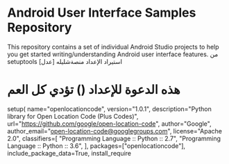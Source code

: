 Android User Interface Samples Repository
=========================================

This repository contains a set of individual Android Studio projects to help you get
started writing/understanding Android user interface features.
من  setuptools  استيراد  الإعداد
منصةشليله [عدل]
# هذه الدعوة للإعداد () تؤدي كل العم
setup(
    name="openlocationcode",
    version="1.0.1",
    description="Python library for Open Location Code (Plus Codes)",
    url="https://github.com/google/open-location-code",
    author="Google",
    author_email="open-location-code@googlegroups.com",
    license="Apache 2.0",
    classifiers=[
        "Programming Language :: Python :: 2.7",
        "Programming Language :: Python :: 3.6",
    ],
    packages=["openlocationcode"],
    include_package_data=True,
    install_require

